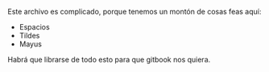 Este archivo es complicado, porque tenemos un montón de cosas feas aquí:

 - Espacios
 - Tildes
 - Mayus

 Habrá que librarse de todo esto para que gitbook nos quiera.
